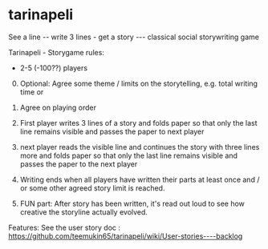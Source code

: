 tarinapeli
==========

See a line -- write 3 lines - get a story  --- classical social storywriting game 


Tarinapeli - Storygame rules:

 - 2-5 (-100??) players

0. Optional: Agree some theme / limits on the storytelling, e.g. total writing time or 

1. Agree on playing order

2. First player writes 3 lines of a story and folds paper so that only the  last line remains visible and 
   passes the paper to next player
   
3. next player reads the visible line and  continues the story with three lines more and 
   folds paper so that only the last line remains visible and 
   passes the paper to the next player

4. Writing ends when all players have written their parts at least once and / or some other agreed story limit is reached.

5. FUN part: After story has been written, it's read out loud to see how creative the storyline actually evolved.



Features: 
  See the user story doc : https://github.com/teemukin65/tarinapeli/wiki/User-stories----backlog
